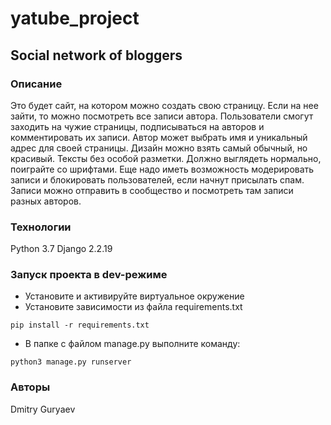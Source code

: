 # yatube_project
## Social network of bloggers

### Описание
Это будет сайт, на котором можно создать свою страницу. Если на нее зайти, 
то можно посмотреть все записи автора.
Пользователи смогут заходить на чужие страницы, 
подписываться на авторов и комментировать их записи.
Автор может выбрать имя и уникальный адрес для своей страницы. 
Дизайн можно взять самый обычный, но красивый. Тексты без особой разметки.
Должно выглядеть нормально, поиграйте со шрифтами.
Еще надо иметь возможность модерировать записи и блокировать пользователей,
если начнут присылать спам.
Записи можно отправить в сообщество и посмотреть там записи разных авторов.
### Технологии
Python 3.7
Django 2.2.19
### Запуск проекта в dev-режиме
- Установите и активируйте виртуальное окружение
- Установите зависимости из файла requirements.txt
```
pip install -r requirements.txt
``` 
- В папке с файлом manage.py выполните команду:
```
python3 manage.py runserver
```
### Авторы
Dmitry Guryaev